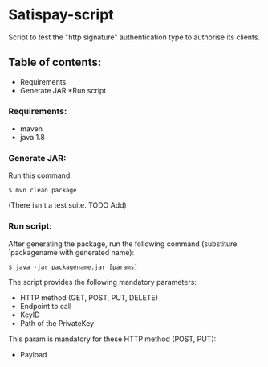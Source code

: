 # Satispay-script

Script to test the "http signature" authentication type to authorise its clients.

## Table of contents:
* Requirements
* Generate JAR
*Run script

### Requirements:

* maven
* java 1.8

### Generate JAR:

Run this command:
```
$ mvn clean package
```

(There isn't a test suite. TODO Add)

### Run script:

After generating the package, run the following command (substiture `packagename with generated name):
```
$ java -jar packagename.jar [params]
```

The script provides the following mandatory parameters:
* HTTP method (GET, POST, PUT, DELETE)
* Endpoint to call
* KeyID
* Path of the PrivateKey

This param is mandatory for these HTTP method (POST, PUT):
* Payload
